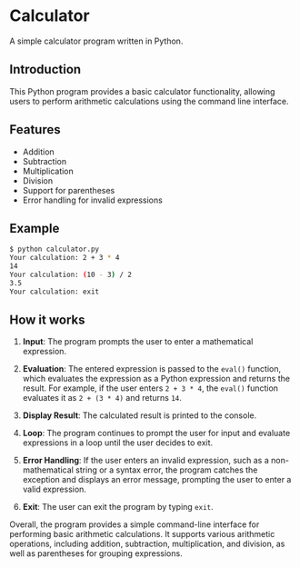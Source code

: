 # Calculator

A simple calculator program written in Python.

## Introduction

This Python program provides a basic calculator functionality, allowing users to perform arithmetic calculations using the command line interface.

## Features

- Addition
- Subtraction
- Multiplication
- Division
- Support for parentheses
- Error handling for invalid expressions

## Example

```bash
$ python calculator.py
Your calculation: 2 + 3 * 4
14
Your calculation: (10 - 3) / 2
3.5
Your calculation: exit
```

## How it works

1. **Input**: The program prompts the user to enter a mathematical expression.

2. **Evaluation**: The entered expression is passed to the `eval()` function, which evaluates the expression as a Python expression and returns the result. For example, if the user enters `2 + 3 * 4`, the `eval()` function evaluates it as `2 + (3 * 4)` and returns `14`.

3. **Display Result**: The calculated result is printed to the console.

4. **Loop**: The program continues to prompt the user for input and evaluate expressions in a loop until the user decides to exit.

5. **Error Handling**: If the user enters an invalid expression, such as a non-mathematical string or a syntax error, the program catches the exception and displays an error message, prompting the user to enter a valid expression.

6. **Exit**: The user can exit the program by typing `exit`.

Overall, the program provides a simple command-line interface for performing basic arithmetic calculations. It supports various arithmetic operations, including addition, subtraction, multiplication, and division, as well as parentheses for grouping expressions.